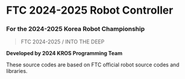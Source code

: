 # FTC 2024-2025 Robot Controller
### For the 2024-2025 Korea Robot Championship
> FTC 2024-2025 / INTO THE DEEP

**Developed by 2024 KROS Programming Team**   

These source codes are based on FTC official robot source codes and libraries.
